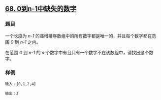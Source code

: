 ## [68. 0到n-1中缺失的数字](https://www.acwing.com/problem/content/64/)

### 题目

一个长度为 *n-1* 的递增排序数组中的所有数字都是唯一的，并且每个数字都在范围 *0* 到 *n-1* 之内。

在范围 *0* 到 *n-1* 的 *n* 个数字中有且只有一个数字不在该数组中，请找出这个数字。

### 样例

```
输入：[0,1,2,4]

输出：3
```

